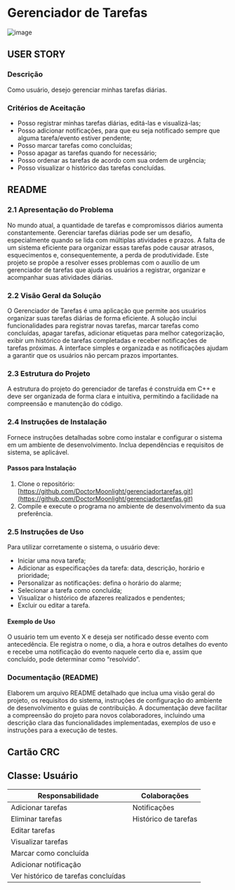 # Gerenciador de Tarefas
![image](https://github.com/DoctorMoonlight/gerenciadortarefas/assets/174665776/408af570-e754-4d26-8596-72ca5af8927d)



## USER STORY

### Descrição
Como usuário, desejo gerenciar minhas tarefas diárias.

### Critérios de Aceitação
- Posso registrar minhas tarefas diárias, editá-las e visualizá-las;
- Posso adicionar notificações, para que eu seja notificado sempre que alguma tarefa/evento estiver pendente;
- Posso marcar tarefas como concluídas;
- Posso apagar as tarefas quando for necessário;
- Posso ordenar as tarefas de acordo com sua ordem de urgência;
- Posso visualizar o histórico das tarefas concluídas.

## README

### 2.1 Apresentação do Problema
No mundo atual, a quantidade de tarefas e compromissos diários aumenta constantemente. Gerenciar tarefas diárias pode ser um desafio, especialmente quando se lida com múltiplas atividades e prazos. A falta de um sistema eficiente para organizar essas tarefas pode causar atrasos, esquecimentos e, consequentemente, a perda de produtividade. Este projeto se propõe a resolver esses problemas com o auxílio de um gerenciador de tarefas que ajuda os usuários a registrar, organizar e acompanhar suas atividades diárias.

### 2.2 Visão Geral da Solução
O Gerenciador de Tarefas é uma aplicação que permite aos usuários organizar suas tarefas diárias de forma eficiente. A solução inclui funcionalidades para registrar novas tarefas, marcar tarefas como concluídas, apagar tarefas, adicionar etiquetas para melhor categorização, exibir um histórico de tarefas completadas e receber notificações de tarefas próximas. A interface simples e organizada e as notificações ajudam a garantir que os usuários não percam prazos importantes.

### 2.3 Estrutura do Projeto
A estrutura do projeto do gerenciador de tarefas é construída em C++ e deve ser organizada de forma clara e intuitiva, permitindo a facilidade na compreensão e manutenção do código.

### 2.4 Instruções de Instalação
Fornece instruções detalhadas sobre como instalar e configurar o sistema em um ambiente de desenvolvimento. Inclua dependências e requisitos de sistema, se aplicável.

#### Passos para Instalação
1. Clone o repositório: [https://github.com/DoctorMoonlight/gerenciadortarefas.git](https://github.com/DoctorMoonlight/gerenciadortarefas.git)
2. Compile e execute o programa no ambiente de desenvolvimento da sua preferência.

### 2.5 Instruções de Uso
Para utilizar corretamente o sistema, o usuário deve:
- Iniciar uma nova tarefa;
- Adicionar as especificações da tarefa: data, descrição, horário e prioridade;
- Personalizar as notificações: defina o horário do alarme;
- Selecionar a tarefa como concluída;
- Visualizar o histórico de afazeres realizados e pendentes;
- Excluir ou editar a tarefa.


#### Exemplo de Uso
O usuário tem um evento X e deseja ser notificado desse evento com antecedência. Ele registra o nome, o dia, a hora e outros detalhes do evento e recebe uma notificação do evento naquele certo dia e, assim que concluído, pode determinar como “resolvido”.

### Documentação (README)
Elaborem um arquivo README detalhado que inclua uma visão geral do projeto, os requisitos do sistema, instruções de configuração do ambiente de desenvolvimento e guias de contribuição. A documentação deve facilitar a compreensão do projeto para novos colaboradores, incluindo uma descrição clara das funcionalidades implementadas, exemplos de uso e instruções para a execução de testes.

## Cartão CRC 
## Classe: Usuário

| Responsabilidade                         | Colaborações              |
|------------------------------------------|---------------------------|
| Adicionar tarefas                        | Notificações              |
| Eliminar tarefas                         | Histórico de tarefas      |
| Editar tarefas                           |                           |
| Visualizar tarefas                       |                           |
| Marcar como concluída                    |                           |
| Adicionar notificação                    |                           |
| Ver histórico de tarefas concluídas      |                           |
